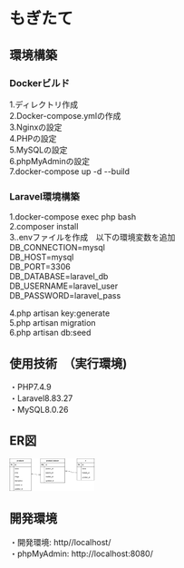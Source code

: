 # もぎたて

## 環境構築
### Dockerビルド  

1.ディレクトリ作成  
2.Docker-compose.ymlの作成  
3.Nginxの設定  
4.PHPの設定  
5.MySQLの設定  
6.phpMyAdminの設定  
7.docker-compose up -d --build  

### Laravel環境構築
1.docker-compose exec php bash  
2.composer install  
3..envファイルを作成　以下の環境変数を追加  
DB_CONNECTION=mysql  
DB_HOST=mysql  
DB_PORT=3306  
DB_DATABASE=laravel_db  
DB_USERNAME=laravel_user  
DB_PASSWORD=laravel_pass  

4.php artisan key:generate  
5.php artisan migration  
6.php artisan db:seed  


## 使用技術　（実行環境)
・PHP7.4.9  
・Laravel8.83.27  
・MySQL8.0.26

## ER図
<img width="150" src="src/ER.svg">

## 開発環境
・開発環境: http//localhost/  
・phpMyAdmin: http://localhost:8080/